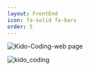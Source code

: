 ```yaml
---
layout: FrontEnd
icon: fa-solid fa-bars
order: 5
---
```


![Kido-Coding-web page](https://github.com/syskido/kido-coding-web-page/tree/main)

![kido_coding](https://github.com/user-attachments/assets/a6db948a-cc2d-45e4-8aa9-7589211798a6)
